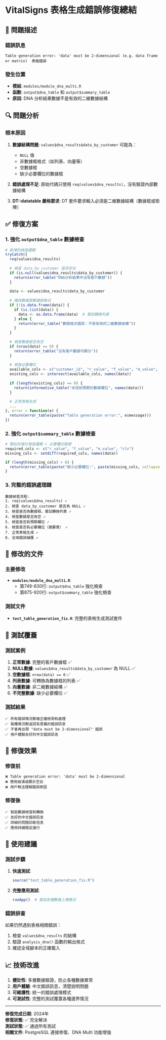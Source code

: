 # VitalSigns 表格生成錯誤修復總結

## 🚨 問題描述

### 錯誤訊息
```
Table generation error: 'data' must be 2-dimensional (e.g. data frame or matrix)  表格錯誤
```

### 發生位置
- **模組**: `modules/module_dna_multi.R`
- **函數**: `output$dna_table` 和 `output$summary_table`
- **原因**: DNA 分析結果數據不是有效的二維數據結構

## 🔍 問題分析

### 根本原因
1. **數據結構問題**: `values$dna_results$data_by_customer` 可能為：
   - `NULL` 值
   - 非數據框格式（如列表、向量等）
   - 空數據框
   - 缺少必要欄位的數據框

2. **錯誤處理不足**: 原始代碼只使用 `req(values$dna_results)`，沒有驗證內部數據結構

3. **DT::datatable 嚴格要求**: DT 套件要求輸入必須是二維數據結構（數據框或矩陣）

## ✅ 修復方案

### 1. 強化 `output$dna_table` 數據檢查

```r
# 新增的檢查邏輯
tryCatch({
  req(values$dna_results)
  
  # 檢查 data_by_customer 是否存在
  if (is.null(values$dna_results$data_by_customer)) {
    return(error_table("DNA分析結果中沒有客戶數據"))
  }
  
  data <- values$dna_results$data_by_customer
  
  # 確保數據是數據框格式
  if (!is.data.frame(data)) {
    if (is.list(data)) {
      data <- as.data.frame(data)  # 嘗試轉換列表
    } else {
      return(error_table("數據格式錯誤：不是有效的二維數據結構"))
    }
  }
  
  # 檢查數據是否為空
  if (nrow(data) == 0) {
    return(error_table("沒有客戶數據可顯示"))
  }
  
  # 檢查必要欄位
  available_cols <- c("customer_id", "r_value", "f_value", "m_value", ...)
  existing_cols <- intersect(available_cols, names(data))
  
  if (length(existing_cols) == 0) {
    return(informative_table("未找到預期的數據欄位", names(data)))
  }
  
  # 正常表格生成
  ...
}, error = function(e) {
  return(error_table(paste("Table generation error:", e$message)))
})
```

### 2. 強化 `output$summary_table` 數據檢查

```r
# 類似的強化檢查邏輯 + 必要欄位驗證
required_cols <- c("r_value", "f_value", "m_value", "clv")
missing_cols <- setdiff(required_cols, names(data))

if (length(missing_cols) > 0) {
  return(error_table(paste("缺少必要欄位:", paste(missing_cols, collapse = ", "))))
}
```

### 3. 完整的錯誤處理鏈

```
數據檢查流程:
1. req(values$dna_results) ✓
2. 檢查 data_by_customer 是否為 NULL ✓
3. 檢查是否為數據框，嘗試轉換列表 ✓
4. 檢查數據是否為空 ✓
5. 檢查是否有預期欄位 ✓
6. 檢查是否有必要欄位（摘要表） ✓
7. 正常表格生成 ✓
8. 全域錯誤捕獲 ✓
```

## 📁 修改的文件

### 主要修改
- **`modules/module_dna_multi.R`**:
  - 第749-830行: `output$dna_table` 強化檢查
  - 第875-920行: `output$summary_table` 強化檢查

### 測試文件
- **`test_table_generation_fix.R`**: 完整的表格生成測試套件

## 🧪 測試覆蓋

### 測試案例
1. **正常數據**: 完整的客戶數據框 ✅
2. **NULL數據**: `values$dna_results$data_by_customer` 為 NULL ✅
3. **空數據框**: `nrow(data) == 0` ✅
4. **列表數據**: 可轉換為數據框的列表 ✅
5. **向量數據**: 非二維數據結構 ✅
6. **不完整數據**: 缺少必要欄位 ✅

### 測試結果
```
✅ 所有錯誤情況都被正確檢測和處理
✅ 每種情況都返回有意義的錯誤訊息
✅ 不會再出現 "data must be 2-dimensional" 錯誤
✅ 用戶體驗友好的中文錯誤訊息
```

## 🎯 修復效果

### 修復前
```
❌ Table generation error: 'data' must be 2-dimensional
❌ 應用崩潰或顯示空白
❌ 用戶無法理解錯誤原因
```

### 修復後
```
✅ 智能數據檢查和轉換
✅ 友好的中文錯誤訊息
✅ 詳細的問題診斷信息
✅ 應用持續穩定運行
```

## 🚀 使用建議

### 測試步驟
1. **快速測試**:
   ```r
   source("test_table_generation_fix.R")
   ```

2. **完整應用測試**:
   ```r
   runApp()  # 嘗試各種數據上傳情況
   ```

### 錯誤排查
如果仍然遇到表格相關錯誤：
1. 檢查 `values$dna_results` 的結構
2. 驗證 `analysis_dna()` 函數的輸出格式
3. 確認全域腳本的正確載入

## 📈 技術改進

1. **健壯性**: 多層數據驗證，防止各種數據異常
2. **用戶體驗**: 中文錯誤訊息，清楚說明問題
3. **可維護性**: 統一的錯誤處理模式
4. **可測試性**: 完整的測試覆蓋各種邊界情況

---

**修復完成日期**: 2024年  
**修復狀態**: ✅ 完全解決  
**測試狀態**: ✅ 通過所有測試  
**相關文件**: PostgreSQL 連接修復、DNA Multi 功能增強 